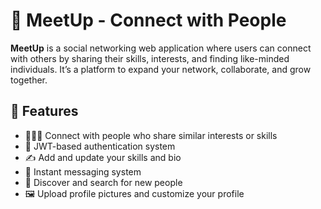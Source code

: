 # 🤝 MeetUp - Connect with People

**MeetUp** is a social networking web application where users can connect with others by sharing their skills, interests, and finding like-minded individuals. It’s a platform to expand your network, collaborate, and grow together.

## 🚀 Features

- 🧑‍🤝‍🧑 Connect with people who share similar interests or skills  
- 🔐 JWT-based authentication system  
- ✍️ Add and update your skills and bio  
- 📨 Instant messaging system  
- 🧭 Discover and search for new people  
- 🖼️ Upload profile pictures and customize your profile  
